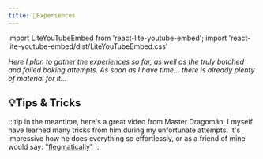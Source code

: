 ```yaml
---
title: 🚧Experiences
---
```


import LiteYouTubeEmbed from 'react-lite-youtube-embed';
import 'react-lite-youtube-embed/dist/LiteYouTubeEmbed.css'

*Here I plan to gather the experiences so far, as well as the truly botched and failed baking attempts.
As soon as I have time... there is already plenty of material for it...*

## 💡Tips & Tricks
:::tip
In the meantime, here's a great video from Master Dragomán. I myself have learned many tricks from him during my unfortunate attempts. It's impressive how he does everything so effortlessly, or as a friend of mine would say: "[flegmatically](https://www.arcanum.com/hu/online-kiadvanyok/Lexikonok-a-magyar-nyelv-ertelmezo-szotara-1BE8B/f-28F2F/flegma-2B95E/ "I really didn't come up with it! It was used by a very precise, meticulous, and system-fetishist engineer friend of mine after watching the video 😅")"
:::

<!-- <iframe width="100%" height="315" src="https://www.youtube.com/embed/AVgZHn8m0ZA" title="YouTube video player" frameborder="0" allow="accelerometer; autoplay; clipboard-write; encrypted-media; gyroscope; picture-in-picture" allowfullscreen></iframe> -->

<div className="video-container">
  <LiteYouTubeEmbed
    id="AVgZHn8m0ZA"
    title="Dragomán-féle parasztkenyér"
    poster="maxresdefault"
  />
</div>